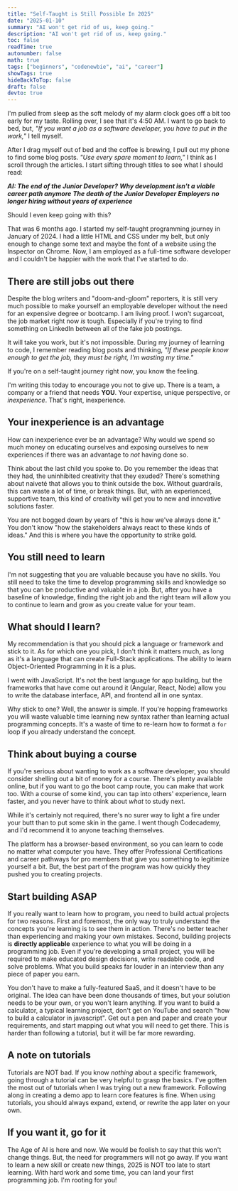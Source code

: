 ```yaml
---
title: "Self-Taught is Still Possible In 2025"
date: "2025-01-10"
summary: "AI won't get rid of us, keep going."
description: "AI won't get rid of us, keep going."
toc: false
readTime: true
autonumber: false
math: true
tags: ["beginners", "codenewbie", "ai", "career"]
showTags: true
hideBackToTop: false
draft: false
devto: true
---
```


I'm pulled from sleep as the soft melody of my alarm clock goes off a bit too early for my taste. Rolling over, I see that it's 4:50 AM. I want to go back to bed, but, *"If you want a job as a software developer, you have to put in the work,"* I tell myself.

After I drag myself out of bed and the coffee is brewing, I pull out my phone to find some blog posts. *"Use every spare moment to learn,"* I think as I scroll through the articles. I start sifting through titles to see what I should read:

*__AI: The end of the Junior Developer?__*
*__Why development isn't a viable career path anymore__*
*__The death of the Junior Developer__*
*__Employers no longer hiring without years of experience__*

Should I even keep going with this?

That was 6 months ago. I started my self-taught programming journey in January of 2024. I had a little HTML and CSS under my belt, but only enough to change some text and maybe the font of a website using the Inspector on Chrome. Now, I am employed as a full-time software developer and I couldn't be happier with the work that I've started to do. 

## There are still jobs out there

Despite the blog writers and "doom-and-gloom" reporters, it is still very much possible to make yourself an employable developer without the need for an expensive degree or bootcamp. I am living proof. I won't sugarcoat, the job market right now *is* tough. Especially if you're trying to find something on LinkedIn between all of the fake job postings. 

It will take you work, but it's not impossible. During my journey of learning to code, I remember reading blog posts and thinking, *"If these people know enough to get the job, they must be right, I'm wasting my time."* 

If you're on a self-taught journey right now, you know the feeling. 

I'm writing this today to encourage you not to give up. There is a team, a company or a friend that needs **YOU**. Your expertise, unique perspective, or _inexperience_. That's right, inexperience. 

## Your inexperience is an advantage

How can inexperience ever be an advantage? Why would we spend so much money on educating ourselves and exposing ourselves to new experiences if there was an advantage to *not* having done so. 

Think about the last child you spoke to. Do you remember the ideas that they had, the uninhibited creativity that they exuded? There's something about naiveté that allows you to think outside the box. Without guardrails, this can waste a lot of time, or break things. But, with an experienced, supportive team, this kind of creativity will get you to new and innovative solutions faster. 

You are not bogged down by years of "this is how we've always done it." You don't know "how the stakeholders always react to these kinds of ideas." And this is where you have the opportunity to strike gold.

## You still need to learn

I'm not suggesting that you are valuable because you have no skills. You still need to take the time to develop programming skills and knowledge so that you can be productive and valuable in a job. But, after you have a baseline of knowledge, finding the right job and the right team will allow you to continue to learn and grow as you create value for your team.

## What should I learn?

My recommendation is that you should pick a language or framework and stick to it. As for which one you pick, I don't think it matters much, as long as it's a language that can create Full-Stack applications. The ability to learn Object-Oriented Programming in it is a plus. 

I went with JavaScript. It's not the best language for app building, but the frameworks that have come out around it (Angular, React, Node) allow you to write the database interface, API, and frontend all in one syntax.

Why stick to one? Well, the answer is simple. If you're hopping frameworks you will waste valuable time learning new syntax rather than learning actual programming concepts. It's a waste of time to re-learn how to format a `for` loop if you already understand the concept. 

## Think about buying a course

If you're serious about wanting to work as a software developer, you should consider shelling out a bit of money for a course. There's plenty available online, but if you want to go the boot camp route, you can make that work too. With a course of some kind, you can tap into others' experience, learn faster, and you never have to think about *what* to study next.

While it's certainly not required, there's no surer way to light a fire under your butt than to put some skin in the game. I went though Codecademy, and I'd recommend it to anyone teaching themselves. 

The platform has a browser-based environment, so you can learn to code no matter what computer you have. They offer Professional Certifications and career pathways for pro members that give you something to legitimize yourself a bit. But, the best part of the program was how quickly they pushed you to creating projects. 

## Start building ASAP

If you really want to learn how to program, you need to build actual projects for two reasons. First and foremost, the only way to truly understand the concepts you're learning is to see them in action. There's no better teacher than experiencing and making your own mistakes. Second, building projects is __directly applicable__ experience to what you will be doing in a programming job. Even if you're developing a small project, you will be required to make educated design decisions, write readable code, and solve problems. What you build speaks far louder in an interview than any piece of paper you earn.

You don't have to make a fully-featured SaaS, and it doesn't have to be original. The idea can have been done thousands of times, but your solution needs to be your own, or you won't learn anything. If you want to build a calculator, a typical learning project, don't get on YouTube and search "how to build a calculator in javascript". Get out a pen and paper and create your requirements, and start mapping out what you will need to get there. This is harder than following a tutorial, but it will be far more rewarding. 

## A note on tutorials

Tutorials are NOT bad. If you know *nothing* about a specific framework, going through a tutorial can be very helpful to grasp the basics. I've gotten the most out of tutorials when I was trying out a new framework. Following along in creating a demo app to learn core features is fine. When using tutorials, you should always expand, extend, or rewrite the app later on your own.

## If you want it, go for it

The Age of AI is here and now. We would be foolish to say that this won't change things. But, the need for programmers will not go away. If you want to learn a new skill or create new things, 2025 is NOT too late to start learning. With hard work and some time, you can land your first programming job. I'm rooting for you!